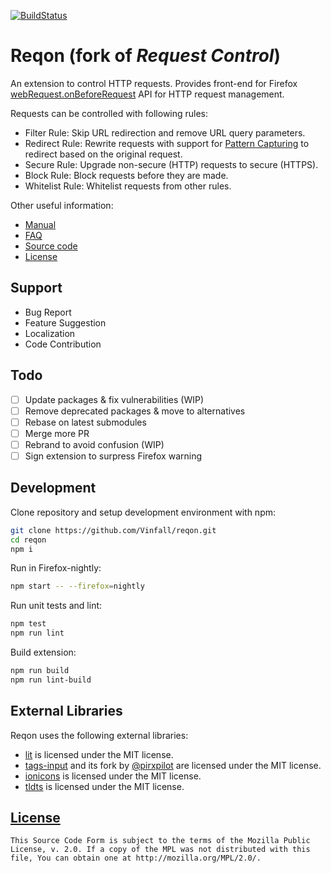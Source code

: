[![BuildStatus](https://github.com/Vinfall/reqon/workflows/Build/badge.svg?event=push&branch=master)](https://github.com/Vinfall/reqon/actions)

# Reqon (fork of *Request Control*)

An extension to control HTTP requests. Provides front-end for Firefox
[webRequest.onBeforeRequest](https://developer.mozilla.org/en-US/Add-ons/WebExtensions/API/webRequest/onBeforeRequest)
API for HTTP request management.

Requests can be controlled with following rules:
- Filter Rule: Skip URL redirection and remove URL query parameters.
- Redirect Rule: Rewrite requests with support for [Pattern Capturing](https://github.com/Vinfall/reqon/blob/master/_locales/en/manual.wiki#redirect-using-pattern-capturing) to redirect based on the original request.
- Secure Rule: Upgrade non-secure (HTTP) requests to secure (HTTPS).
- Block Rule: Block requests before they are made.
- Whitelist Rule: Whitelist requests from other rules.

Other useful information:
- [Manual](https://github.com/Vinfall/reqon/blob/master/_locales/en/manual.wiki)
- [FAQ](https://github.com/Vinfall/reqon/issues?utf8=%E2%9C%93&q=label%3Aquestion+)
- [Source code](https://github.com/Vinfall/reqon)
- [License](./LICENSE)

## Support

- Bug Report
- Feature Suggestion
- Localization
- Code Contribution

## Todo

- [ ] Update packages & fix vulnerabilities (WIP)
- [ ] Remove deprecated packages & move to alternatives
- [ ] Rebase on latest submodules
- [ ] Merge more PR
- [ ] Rebrand to avoid confusion (WIP)
- [ ] Sign extension to surpress Firefox warning

## Development

Clone repository and setup development environment with npm:

```sh
git clone https://github.com/Vinfall/reqon.git
cd reqon
npm i
```

Run in Firefox-nightly:

```sh
npm start -- --firefox=nightly
```

Run unit tests and lint:

```sh
npm test
npm run lint
```

Build extension:

```sh
npm run build
npm run lint-build
```

## External Libraries

Reqon uses the following external libraries:

- [lit](https://ajusa.github.io/lit/) is licensed under the MIT license.
- [tags-input](https://github.com/developit/tags-input) and its fork by [\@pirxpilot](https://github.com/pirxpilot/tags-input) are licensed under the MIT license.
- [ionicons](http://ionicons.com/) is licensed under the MIT license.
- [tldts](https://github.com/remusao/tldts) is licensed under the MIT license.

## [License](./LICENSE)

    This Source Code Form is subject to the terms of the Mozilla Public
    License, v. 2.0. If a copy of the MPL was not distributed with this
    file, You can obtain one at http://mozilla.org/MPL/2.0/.
